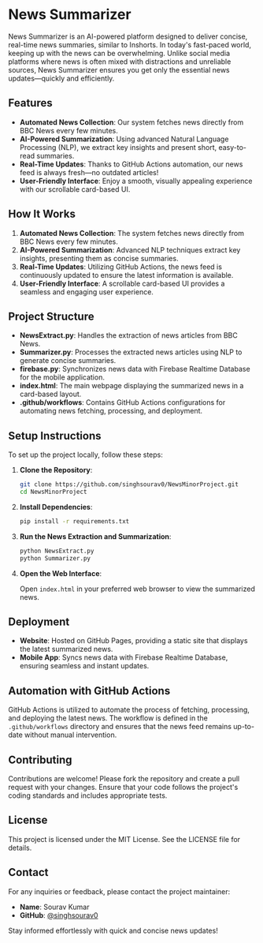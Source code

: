 # News Summarizer

News Summarizer is an AI-powered platform designed to deliver concise, real-time news summaries, similar to Inshorts. In today's fast-paced world, keeping up with the news can be overwhelming. Unlike social media platforms where news is often mixed with distractions and unreliable sources, News Summarizer ensures you get only the essential news updates—quickly and efficiently.

## Features

- **Automated News Collection**: Our system fetches news directly from BBC News every few minutes.
- **AI-Powered Summarization**: Using advanced Natural Language Processing (NLP), we extract key insights and present short, easy-to-read summaries.
- **Real-Time Updates**: Thanks to GitHub Actions automation, our news feed is always fresh—no outdated articles!
- **User-Friendly Interface**: Enjoy a smooth, visually appealing experience with our scrollable card-based UI.

## How It Works

1. **Automated News Collection**: The system fetches news directly from BBC News every few minutes.
2. **AI-Powered Summarization**: Advanced NLP techniques extract key insights, presenting them as concise summaries.
3. **Real-Time Updates**: Utilizing GitHub Actions, the news feed is continuously updated to ensure the latest information is available.
4. **User-Friendly Interface**: A scrollable card-based UI provides a seamless and engaging user experience.

## Project Structure

- **NewsExtract.py**: Handles the extraction of news articles from BBC News.
- **Summarizer.py**: Processes the extracted news articles using NLP to generate concise summaries.
- **firebase.py**: Synchronizes news data with Firebase Realtime Database for the mobile application.
- **index.html**: The main webpage displaying the summarized news in a card-based layout.
- **.github/workflows**: Contains GitHub Actions configurations for automating news fetching, processing, and deployment.

## Setup Instructions

To set up the project locally, follow these steps:

1. **Clone the Repository**:

   ```bash
   git clone https://github.com/singhsourav0/NewsMinorProject.git
   cd NewsMinorProject
   ```


2. **Install Dependencies**:

   ```bash
   pip install -r requirements.txt
   ```


3. **Run the News Extraction and Summarization**:

   ```bash
   python NewsExtract.py
   python Summarizer.py
   ```


4. **Open the Web Interface**:

   Open `index.html` in your preferred web browser to view the summarized news.

## Deployment

- **Website**: Hosted on GitHub Pages, providing a static site that displays the latest summarized news.
- **Mobile App**: Syncs news data with Firebase Realtime Database, ensuring seamless and instant updates.

## Automation with GitHub Actions

GitHub Actions is utilized to automate the process of fetching, processing, and deploying the latest news. The workflow is defined in the `.github/workflows` directory and ensures that the news feed remains up-to-date without manual intervention.

## Contributing

Contributions are welcome! Please fork the repository and create a pull request with your changes. Ensure that your code follows the project's coding standards and includes appropriate tests.

## License

This project is licensed under the MIT License. See the LICENSE file for details.

## Contact

For any inquiries or feedback, please contact the project maintainer:

- **Name**: Sourav Kumar
- **GitHub**: [@singhsourav0](https://github.com/singhsourav0)

Stay informed effortlessly with quick and concise news updates! 
